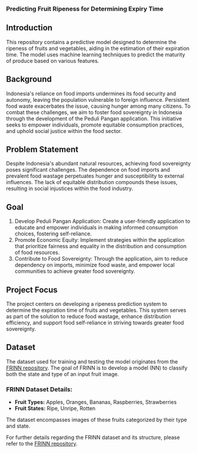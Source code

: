 ### Predicting Fruit Ripeness for Determining Expiry Time

## Introduction 
This repository contains a predictive model designed to determine the ripeness of fruits and vegetables, aiding in the estimation of their expiration time. The model uses machine learning techniques to predict the maturity of produce based on various features.

## Background
Indonesia's reliance on food imports undermines its food security and autonomy, leaving the population vulnerable to foreign influence. Persistent food waste exacerbates the issue, causing hunger among many citizens. To combat these challenges, we aim to foster food sovereignty in Indonesia through the development of the Peduli Pangan application. This initiative seeks to empower individuals, promote equitable consumption practices, and uphold social justice within the food sector.

## Problem Statement 
Despite Indonesia's abundant natural resources, achieving food sovereignty poses significant challenges. The dependence on food imports and prevalent food wastage perpetuates hunger and susceptibility to external influences. The lack of equitable distribution compounds these issues, resulting in social injustices within the food industry.

## Goal
1. Develop Peduli Pangan Application: Create a user-friendly application to educate and empower individuals in making informed consumption choices, fostering self-reliance.
2. Promote Economic Equity: Implement strategies within the application that prioritize fairness and equality in the distribution and consumption of food resources.
3. Contribute to Food Sovereignty: Through the application, aim to reduce dependency on imports, minimize food waste, and empower local communities to achieve greater food sovereignty.

## Project Focus
The project centers on developing a ripeness prediction system to determine the expiration time of fruits and vegetables. This system serves as part of the solution to reduce food wastage, enhance distribution efficiency, and support food self-reliance in striving towards greater food sovereignty.

## Dataset 

The dataset used for training and testing the model originates from the [FRINN repository](https://github.com/ece324-2020/FRINN). The goal of FRINN is to develop a model (NN) to classify both the state and type of an input fruit image. 

### FRINN Dataset Details:
- **Fruit Types:** Apples, Oranges, Bananas, Raspberries, Strawberries
- **Fruit States:** Ripe, Unripe, Rotten

The dataset encompasses images of these fruits categorized by their type and state.

For further details regarding the FRINN dataset and its structure, please refer to the [FRINN repository](https://github.com/ece324-2020/FRINN).




